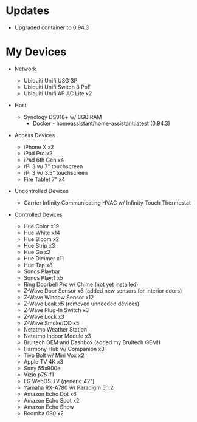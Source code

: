 # Updates
- Upgraded container to 0.94.3

# My Devices

- Network
  - Ubiquiti Unifi USG 3P
  - Ubiquiti Unifi Switch 8 PoE
  - Ubiquiti Unifi AP AC Lite x2
  
- Host

  - Synology DS918+ w/ 8GB RAM
    - Docker - homeassistant/home-assistant:latest (0.94.3)
  
- Access Devices

  - iPhone X x2
  - iPad Pro x2
  - iPad 6th Gen x4
  - rPi 3 w/ 7” touchscreen
  - rPi 3 w/ 3.5” touchscreen
  - Fire Tablet 7" x4
  
- Uncontrolled Devices

  - Carrier Infinity Communicating HVAC w/ Infinity Touch Thermostat
  
- Controlled Devices

  - Hue Color x19
  - Hue White x14
  - Hue Bloom x2
  - Hue Strip x3
  - Hue Go x2
  - Hue Dimmer x11
  - Hue Tap x8
  - Sonos Playbar
  - Sonos Play:1 x5
  - Ring Doorbell Pro w/ Chime (not yet installed)
  - Z-Wave Door Sensor x6 (added new sensors for interior doors)
  - Z-Wave Window Sensor x12
  - Z-Wave Leak x5 (removed unneeded devices)
  - Z-Wave Plug-In Switch x3
  - Z-Wave Lock x3
  - Z-Wave Smoke/CO x5
  - Netatmo Weather Station
  - Netatmo Indoor Module x3
  - Brultech GEM and Dashbox (added my Brultech GEM!)
  - Harmony Hub w/ Companion x3
  - Tivo Bolt w/ Mini Vox x2
  - Apple TV 4K x3
  - Sony 55x900e
  - Vizio p75-f1
  - LG WebOS TV (generic 42”)
  - Yamaha RX-A780 w/ Paradigm 5.1.2
  - Amazon Echo Dot x6
  - Amazon Echo Spot x2
  - Amazon Echo Show
  - Roomba 690 x2
